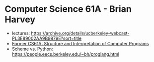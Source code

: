 # Computer Science 61A - Brian Harvey

- lectures: https://archive.org/details/ucberkeley-webcast-PL3E89002AA9B9879E?sort=title
- [Former CS61A: Structure and Interpretation of Computer Programs](https://people.eecs.berkeley.edu/~bh/61a-pages/)
- Scheme vs. Python: https://people.eecs.berkeley.edu/~bh/proglang.html
